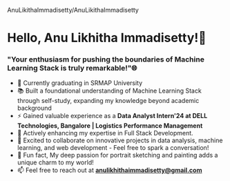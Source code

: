 AnuLikithaImmadisetty/AnuLikithaImmadisetty<h1>Hello, Anu Likhitha Immadisetty!👋</h1>
<h3>"Your enthusiasm for pushing the boundaries of Machine Learning Stack is truly remarkable!"🌐</h3>

- 🔭 Currently graduating in SRMAP University
- 📚 Built a foundational understanding of Machine Learning Stack through self-study, expanding my knowledge beyond academic background
- ⚡ Gained valuable experience as a **Data Analyst Intern'24 at DELL Technologies, Bangalore | Logistics Performance Management**
- 🌱 Actively enhancing my expertise in Full Stack Development.
- 🤝 Excited to collaborate on innovative projects in data analysis, machine learning, and web development - Feel free to spark a conversation!
- 🎨 Fun fact, My deep passion for portrait sketching and painting adds a unique charm to my world!
- 📫 Feel free to reach out at **anulikhithaimmadisetty@gmail.com**

